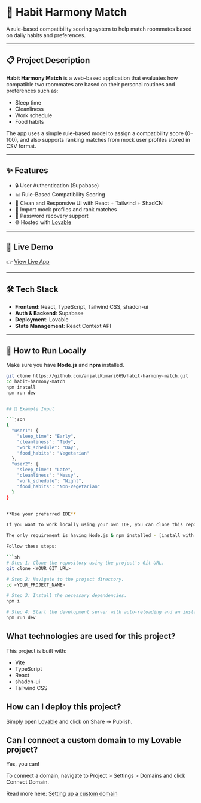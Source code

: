# 🧠 Habit Harmony Match

A rule-based compatibility scoring system to help match roommates based on daily habits and preferences.

---

## 📋 Project Description

**Habit Harmony Match** is a web-based application that evaluates how compatible two roommates are based on their personal routines and preferences such as:

- Sleep time
- Cleanliness
- Work schedule
- Food habits

The app uses a simple rule-based model to assign a compatibility score (0–100), and also supports ranking matches from mock user profiles stored in CSV format.

---

## ✨ Features

- 🔒 User Authentication (Supabase)
- 📊 Rule-Based Compatibility Scoring
- 🧹 Clean and Responsive UI with React + Tailwind + ShadCN
- 💾 Import mock profiles and rank matches
- 🔐 Password recovery support
- 🌐 Hosted with [Lovable](https://lovable.dev/)

---

## 🚀 Live Demo

👉 [View Live App](https://habit-harmony-match.lovable.app/) 


---

## 🛠️ Tech Stack

- **Frontend**: React, TypeScript, Tailwind CSS, shadcn-ui
- **Auth & Backend**: Supabase
- **Deployment**: Lovable
- **State Management**: React Context API

---

## 📂 How to Run Locally

Make sure you have **Node.js** and **npm** installed.

```bash
git clone https://github.com/anjaliKumari669/habit-harmony-match.git
cd habit-harmony-match
npm install
npm run dev


## 🧪 Example Input

```json
{
  "user1": {
    "sleep_time": "Early",
    "cleanliness": "Tidy",
    "work_schedule": "Day",
    "food_habits": "Vegetarian"
  },
  "user2": {
    "sleep_time": "Late",
    "cleanliness": "Messy",
    "work_schedule": "Night",
    "food_habits": "Non-Vegetarian"
  }
}


**Use your preferred IDE**

If you want to work locally using your own IDE, you can clone this repo and push changes. Pushed changes will also be reflected in Lovable.

The only requirement is having Node.js & npm installed - [install with nvm](https://github.com/nvm-sh/nvm#installing-and-updating)

Follow these steps:

```sh
# Step 1: Clone the repository using the project's Git URL.
git clone <YOUR_GIT_URL>

# Step 2: Navigate to the project directory.
cd <YOUR_PROJECT_NAME>

# Step 3: Install the necessary dependencies.
npm i

# Step 4: Start the development server with auto-reloading and an instant preview.
npm run dev
```



## What technologies are used for this project?

This project is built with:

- Vite
- TypeScript
- React
- shadcn-ui
- Tailwind CSS

## How can I deploy this project?

Simply open [Lovable](https://lovable.dev/projects/04edb6ff-57b8-45b9-87b9-0259822f33f3) and click on Share -> Publish.

## Can I connect a custom domain to my Lovable project?

Yes, you can!

To connect a domain, navigate to Project > Settings > Domains and click Connect Domain.

Read more here: [Setting up a custom domain](https://docs.lovable.dev/tips-tricks/custom-domain#step-by-step-guide)
